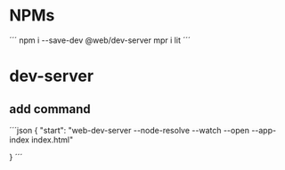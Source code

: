 

# NPMs

´´´
npm i --save-dev @web/dev-server 
mpr i lit
´´´

# dev-server

## add command

´´´json
{
    "start": "web-dev-server --node-resolve --watch --open --app-index index.html"

}
´´´